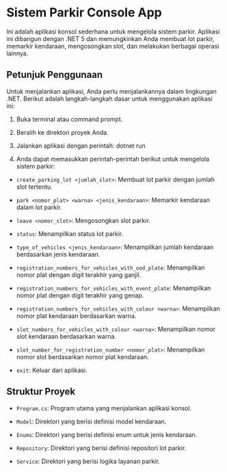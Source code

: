 # Sistem Parkir Console App

Ini adalah aplikasi konsol sederhana untuk mengelola sistem parkir. Aplikasi ini dibangun dengan .NET 5 dan memungkinkan Anda membuat lot parkir, memarkir kendaraan, mengosongkan slot, dan melakukan berbagai operasi lainnya.

## Petunjuk Penggunaan

Untuk menjalankan aplikasi, Anda perlu menjalankannya dalam lingkungan .NET. Berikut adalah langkah-langkah dasar untuk menggunakan aplikasi ini:

1. Buka terminal atau command prompt.

2. Beralih ke direktori proyek Anda.

3. Jalankan aplikasi dengan perintah:
   dotnet run
4. Anda dapat memasukkan perintah-perintah berikut untuk mengelola sistem parkir:

- `create_parking_lot <jumlah_slot>`: Membuat lot parkir dengan jumlah slot tertentu.

- `park <nomor_plat> <warna> <jenis_kendaraan>`: Memarkir kendaraan dalam lot parkir.

- `leave <nomor_slot>`: Mengosongkan slot parkir.

- `status`: Menampilkan status lot parkir.

- `type_of_vehicles <jenis_kendaraan>`: Menampilkan jumlah kendaraan berdasarkan jenis kendaraan.

- `registration_numbers_for_vehicles_with_ood_plate`: Menampilkan nomor plat dengan digit terakhir yang ganjil.

- `registration_numbers_for_vehicles_with_event_plate`: Menampilkan nomor plat dengan digit terakhir yang genap.

- `registration_numbers_for_vehicles_with_colour <warna>`: Menampilkan nomor plat kendaraan berdasarkan warna.

- `slot_numbers_for_vehicles_with_colour <warna>`: Menampilkan nomor slot kendaraan berdasarkan warna.

- `slot_number_for_registration_number <nomor_plat>`: Menampilkan nomor slot berdasarkan nomor plat kendaraan.

- `exit`: Keluar dari aplikasi.

## Struktur Proyek

- `Program.cs`: Program utama yang menjalankan aplikasi konsol.

- `Model`: Direktori yang berisi definisi model kendaraan.

- `Enums`: Direktori yang berisi definisi enum untuk jenis kendaraan.

- `Repository`: Direktori yang berisi definisi repositori lot parkir.

- `Service`: Direktori yang berisi logika layanan parkir.

